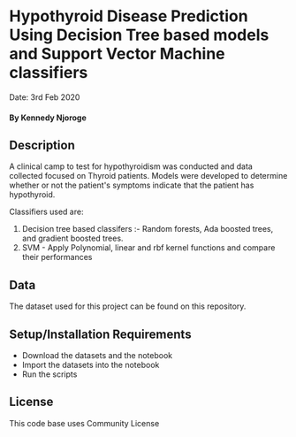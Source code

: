 # Hypothyroid Disease Prediction Using Decision Tree based models and Support Vector Machine classifiers
Date: 3rd Feb 2020
#### By **Kennedy Njoroge**

## Description
A clinical camp to test for hypothyroidism was conducted and data collected focused on Thyroid patients. Models were developed to determine whether or not the patient's symptoms indicate that the patient has hypothyroid.

Classifiers used are:
1. Decision tree based classifers :- Random forests, Ada boosted trees, and gradient boosted trees.
2. SVM - Apply Polynomial, linear and rbf kernel functions and compare their performances


## Data
The dataset used for this project can be found on this repository.

## Setup/Installation Requirements
* Download the datasets and the notebook
* Import the datasets into the notebook
* Run the scripts

## License
This code base uses Community License

